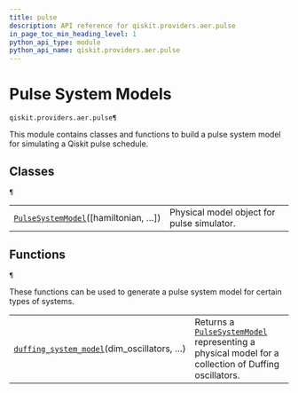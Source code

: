 ```yaml
---
title: pulse
description: API reference for qiskit.providers.aer.pulse
in_page_toc_min_heading_level: 1
python_api_type: module
python_api_name: qiskit.providers.aer.pulse
---
```


<span id="module-qiskit.providers.aer.pulse" />

<span id="aer-pulse" />

# Pulse System Models

<span id="module-qiskit.providers.aer.pulse" />

`qiskit.providers.aer.pulse¶`

This module contains classes and functions to build a pulse system model for simulating a Qiskit pulse schedule.

## Classes

<span id="module-qiskit.providers.aer.pulse" />

`¶`

|                                                                                                                                    |                                            |
| ---------------------------------------------------------------------------------------------------------------------------------- | ------------------------------------------ |
| [`PulseSystemModel`](qiskit.providers.aer.pulse.PulseSystemModel "qiskit.providers.aer.pulse.PulseSystemModel")(\[hamiltonian, …]) | Physical model object for pulse simulator. |

## Functions

<span id="module-qiskit.providers.aer.pulse" />

`¶`

These functions can be used to generate a pulse system model for certain types of systems.

|                                                                                                                                                  |                                                                                                                                                                                                  |
| ------------------------------------------------------------------------------------------------------------------------------------------------ | ------------------------------------------------------------------------------------------------------------------------------------------------------------------------------------------------ |
| [`duffing_system_model`](qiskit.providers.aer.pulse.duffing_system_model "qiskit.providers.aer.pulse.duffing_system_model")(dim\_oscillators, …) | Returns a [`PulseSystemModel`](qiskit.providers.aer.pulse.PulseSystemModel "qiskit.providers.aer.pulse.PulseSystemModel") representing a physical model for a collection of Duffing oscillators. |

